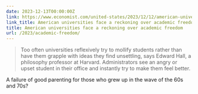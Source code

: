 ```yaml
---
date: 2023-12-13T00:00:00Z
link: https://www.economist.com/united-states/2023/12/12/american-universities-face-a-reckoning-over-academic-freedom
link_title: American universities face a reckoning over academic freedom
title: American universities face a reckoning over academic freedom
url: /2023/academic-freedom/
---
```


> Too often universities reflexively try to mollify students rather than have them grapple with ideas they find unsettling, says Edward Hall, a philosophy professor at Harvard. Administrators see an angry or upset student in their office and instantly try to make them feel better.

A failure of good parenting for those who grew up in the wave of the 60s and 70s?
